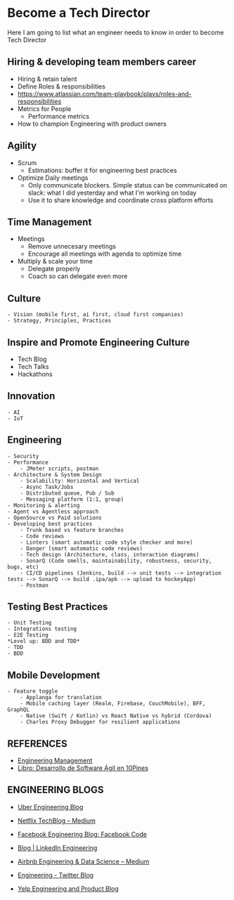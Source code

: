 # Become a Tech Director
Here I am going to list what an engineer needs to know in order to become Tech Director



## Hiring & developing team members career
- Hiring & retain talent
- Define Roles & responsibilities
- 	https://www.atlassian.com/team-playbook/plays/roles-and-responsibilities
- Metrics for People
	- Performance metrics
- How to champion Engineering with product owners
## Agility
- Scrum
	- Estimations: buffer it for engineering best practices
- Optimize Daily meetings
  - Only communicate blockers. Simple status can be communicated on slack: what I did yesterday and what I'm working on today
  - Use it to share knowledge and coordinate cross platform efforts
## Time Management
- Meetings
  - Remove unnecesary meetings
  - Encourage all meetings with agenda to optimize time
- Multiply & scale your time
	- Delegate properly
	- Coach so can delegate even more
## Culture
	- Vision (mobile first, ai first, cloud first companies)
	- Strategy, Principles, Practices
## Inspire and Promote Engineering Culture
- Tech Blog
- Tech Talks
- Hackathons
## Innovation
	- AI
	- IoT
## Engineering
	- Security
	- Performance
		- JMeter scripts, postman
	- Architecture & System Design
		- Scalability: Horizontal and Vertical
		- Async Task/Jobs
		- Distributed queue, Pub / Sub
		- Messaging platform (1:1, group)
	- Monitoring & alerting
    - Agent vs Agentless approach
    - OpenSource vs Paid solutions
	- Developing best practices
		- Trunk based vs feature branches
 		- Code reviews
		- Linters (smart automatic code style checker and more)
		- Danger (smart automatic code reviews)
		- Tech design (Architecture, class, interaction diagrams)
		- SonarQ (Code smells, maintainability, robustness, security, bugs, etc)
		- CI/CD pipelines (Jenkins, build --> unit tests --> integration tests --> SonarQ --> build .ipa/apk --> upload to hockeyApp)
		- Postman
## Testing Best Practices
    - Unit Testing
    - Integrations testing
    - E2E Testing
    *Level up: BDD and TDD*
    - TDD
    - BDD
## Mobile Development
  	- Feature toggle
		- Applanga for translation
		- Mobile caching layer (Realm, Firebase, CouchMobile), BFF, GraphQL
		- Native (Swift / Kotlin) vs React Native vs hybrid (Cordova)
		- Charles Proxy Debugger for resilient applications 
	
## REFERENCES
- [Engineering Management](https://github.com/charlax/engineering-management)
- [Libro: Desarrollo de Software Ágil en 10Pines](https://10pines.gitbook.io/desarrollo-de-software-agil-en-10pines/)

## ENGINEERING BLOGS
- [Uber Engineering Blog](https://eng.uber.com/)

- [Netflix TechBlog – Medium](https://medium.com/netflix-techblog)

- [Facebook Engineering Blog: Facebook Code](https://code.fb.com/)

- [Blog | LinkedIn Engineering](https://engineering.linkedin.com/blog)

- [Airbnb Engineering & Data Science – Medium](https://medium.com/airbnb-engineering)

- [Engineering - Twitter Blog](https://blog.twitter.com/engineering/en_us.html)

- [Yelp Engineering and Product Blog](https://engineeringblog.yelp.com/)

